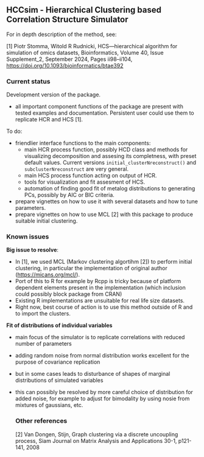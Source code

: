 ## HCCsim - Hierarchical Clustering based Correlation Structure Simulator

For in depth description of the method, see:

[1] Piotr Stomma, Witold R Rudnicki, HCS—hierarchical algorithm for simulation of omics datasets, 
Bioinformatics, Volume 40, Issue Supplement_2, September 2024, Pages ii98–ii104, 
https://doi.org/10.1093/bioinformatics/btae392

### Current status

Development version of the package. 
- all important component functions of the package are present with tested examples and documentation. Persistent user could use them to replicate HCR and HCS [1].

To do:
- friendlier interface functions to the main components:
    - main HCR process function, possibly HCD class and methods for visualizing decomposition and assesing its completness, with preset default values. Current versions `initial_clusterNreconstruct()` and `subclusterNreconstruct` are very general.
    - main HCS process function acting on output of HCR.
    - tools for visualization and fit assesment of HCS.
    - automation of finding good fit of metalog distributions to generating PCs, possibly by AIC or BIC criteria.
- prepare vignettes on how to use it with several datasets and how to tune parameters.
- prepare vignettes on how to use MCL [2] with this package to produce suitable initial clustering.

### Known issues

**Big issue to resolve**:
- In [1], we used MCL (Markov clustering algortihm [2]) to perform initial clustering, in particular the implementation of original author (https://micans.org/mcl/).
- Port of this to R for example by Rcpp is tricky because of platform dependent elements present in the implementation (which inclusion could possibly block package from CRAN)
- Existing R implementations are unsuitable for real life size datasets.
- Right now, best course of action is to use this method outside of R and to import the clusters.

**Fit of distributions of individual variables**
- main focus of the simulator is to replicate correlations with reduced number of parameters
- adding random noise from normal distribution works excellent for the purpose of covariance replication
- but in some cases leads to disturbance of shapes of marginal distributions of simulated variables
- this can possibly be resolved by more careful choice of distribution for added noise, for example to adjust for bimodality by using nosie from mixtures of gaussians, etc.

  ### Other references
  [2] Van Dongen, Stijn, Graph clustering via a discrete uncoupling process, Siam Journal on Matrix Analysis and Applications 30-1, p121-141, 2008
